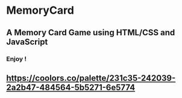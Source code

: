 # MemoryCard
## A Memory Card Game using HTML/CSS and JavaScript

### Enjoy !

## https://coolors.co/palette/231c35-242039-2a2b47-484564-5b5271-6e5774